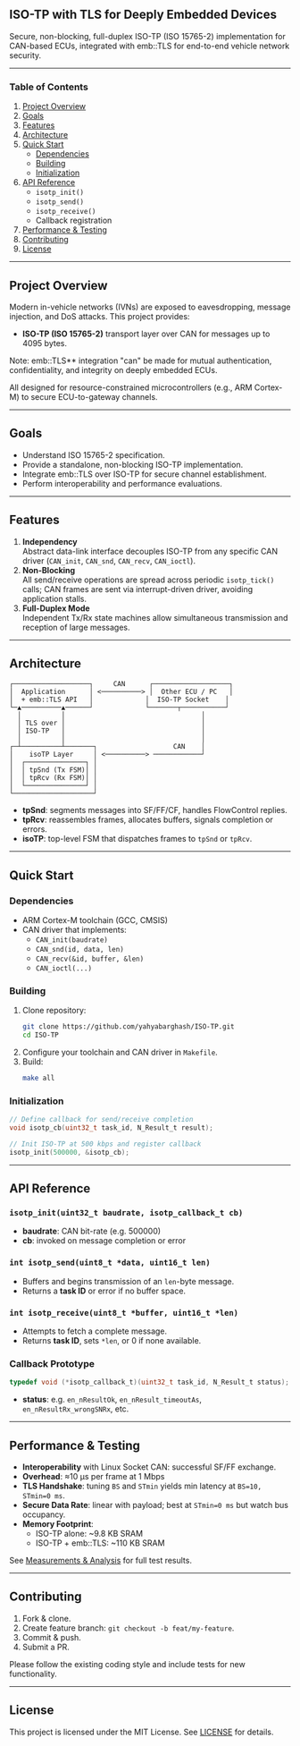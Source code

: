 ## ISO-TP with TLS for Deeply Embedded Devices

Secure, non-blocking, full-duplex ISO-TP (ISO 15765-2) implementation for CAN-based ECUs, integrated with emb::TLS for end-to-end vehicle network security.

---

### Table of Contents

1. [Project Overview](#project-overview)  
2. [Goals](#goals)  
3. [Features](#features)  
4. [Architecture](#architecture)  
5. [Quick Start](#quick-start)    
   - [Dependencies](#dependencies)    
   - [Building](#building)    
   - [Initialization](#initialization)  
6. [API Reference](#api-reference)  
   - `isotp_init()`  
   - `isotp_send()`  
   - `isotp_receive()`  
   - Callback registration  
7. [Performance & Testing](#performance--testing)  
8. [Contributing](#contributing)  
9. [License](#license)

---

## Project Overview

Modern in-vehicle networks (IVNs) are exposed to eavesdropping, message injection, and DoS attacks. This project provides:

- **ISO-TP (ISO 15765-2)** transport layer over CAN for messages up to 4095 bytes.  

 Note: emb::TLS** integration "can" be made for mutual authentication, confidentiality, and integrity on deeply embedded ECUs.

All designed for resource-constrained microcontrollers (e.g., ARM Cortex-M) to secure ECU-to-gateway channels.

---

## Goals

- Understand ISO 15765-2 specification.  
- Provide a standalone, non-blocking ISO-TP implementation.  
- Integrate emb::TLS over ISO-TP for secure channel establishment.  
- Perform interoperability and performance evaluations.

---

## Features

1. **Independency**  
   Abstract data-link interface decouples ISO-TP from any specific CAN driver (`CAN_init`, `CAN_snd`, `CAN_recv`, `CAN_ioctl`).  
2. **Non-Blocking**  
   All send/receive operations are spread across periodic `isotp_tick()` calls; CAN frames are sent via interrupt-driven driver, avoiding application stalls.  
3. **Full-Duplex Mode**  
   Independent Tx/Rx state machines allow simultaneous transmission and reception of large messages.

---

## Architecture

```plaintext
┌───────────────────┐     CAN      ┌───────────────────┐
│  Application      │ <──────────> │  Other ECU / PC   │
│  + emb::TLS API   │             │  ISO-TP Socket    │
└─▲──────────▲──────┘             └───────┬───────────┘
  │          │                                  │
  │ TLS over │                                  │
  │ ISO-TP   │                                  │
  │          │                                  │
┌─┴──────────┴───────┐                   CAN    │
│    isoTP Layer     │ <──────────> ────────────┘
│  ┌───────────────┐ │
│  │ tpSnd (Tx FSM)│ │
│  │ tpRcv (Rx FSM)│ │
│  └───────────────┘ │
└────────────────────┘
```

- **tpSnd**: segments messages into SF/FF/CF, handles FlowControl replies.  
- **tpRcv**: reassembles frames, allocates buffers, signals completion or errors.  
- **isoTP**: top-level FSM that dispatches frames to `tpSnd` or `tpRcv`.

---

## Quick Start

### Dependencies

- ARM Cortex-M toolchain (GCC, CMSIS)  
- CAN driver that implements:
  - `CAN_init(baudrate)`  
  - `CAN_snd(id, data, len)`  
  - `CAN_recv(&id, buffer, &len)`  
  - `CAN_ioctl(...)`

### Building

1. Clone repository:  
   ```sh
   git clone https://github.com/yahyabarghash/ISO-TP.git
   cd ISO-TP
   ```
2. Configure your toolchain and CAN driver in `Makefile`.  
3. Build:  
   ```sh
   make all
   ```

### Initialization

```c
// Define callback for send/receive completion
void isotp_cb(uint32_t task_id, N_Result_t result);

// Init ISO-TP at 500 kbps and register callback
isotp_init(500000, &isotp_cb);
```

---

## API Reference

### `isotp_init(uint32_t baudrate, isotp_callback_t cb)`

- **baudrate**: CAN bit-rate (e.g. 500000)  
- **cb**: invoked on message completion or error

### `int isotp_send(uint8_t *data, uint16_t len)`

- Buffers and begins transmission of an `len`-byte message.  
- Returns a **task ID** or error if no buffer space.

### `int isotp_receive(uint8_t *buffer, uint16_t *len)`

- Attempts to fetch a complete message.  
- Returns **task ID**, sets `*len`, or 0 if none available.

### Callback Prototype

```c
typedef void (*isotp_callback_t)(uint32_t task_id, N_Result_t status);
```

- **status**: e.g. `en_nResultOk`, `en_nResult_timeoutAs`, `en_nResultRx_wrongSNRx`, etc.

---

## Performance & Testing

- **Interoperability** with Linux Socket CAN: successful SF/FF exchange.  
- **Overhead**: ≈10 µs per frame at 1 Mbps  
- **TLS Handshake**: tuning `BS` and `STmin` yields min latency at `BS=10, STmin=0 ms`.  
- **Secure Data Rate**: linear with payload; best at `STmin=0 ms` but watch bus occupancy.  
- **Memory Footprint**:
  - ISO-TP alone: ~9.8 KB SRAM  
  - ISO-TP + emb::TLS: ~110 KB SRAM

See [Measurements & Analysis](./docs/Measurements.md) for full test results.

---

## Contributing

1. Fork & clone.  
2. Create feature branch: `git checkout -b feat/my-feature`.  
3. Commit & push.  
4. Submit a PR.

Please follow the existing coding style and include tests for new functionality.

---

## License

This project is licensed under the MIT License. See [LICENSE](./LICENSE) for details.
